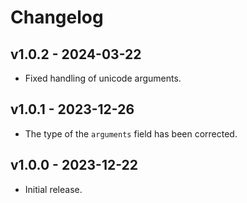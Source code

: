 # Changelog

## v1.0.2 - 2024-03-22

- Fixed handling of unicode arguments.

## v1.0.1 - 2023-12-26

- The type of the `arguments` field has been corrected.

## v1.0.0 - 2023-12-22

- Initial release.
